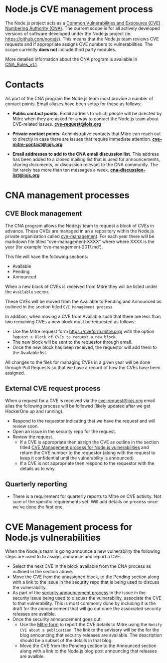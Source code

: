 # Node.js CVE management process

The Node.js project acts as a [Common Vulnerabilities and Exposures (CVE)
Numbering Authority (CNA)](https://cve.mitre.org/cve/cna.html).
The current scope is for all actively developed versions of software
developed under the Node.js project (ie.  https://github.com/nodejs).
This means that the Node.js team reviews CVE requests and if appropriate
assigns CVE numbers to vulnerabilities.  The scope currently **does not**
include third party modules.

More detailed information about the CNA program is available in
[CNA_Rules_v1.1](https://cve.mitre.org/cve/cna/CNA_Rules_v1.1.pdf).

# Contacts

As part of the CNA program the Node.js team must provide a number
of contact points.  Email aliases have been setup for these as follows:

* **Public contact points**. Email address to which people will be directed
  by Mitre when they are asked for a way to contact the Node.js team about
  CVE-related issues. **cve-request@iojs.org**

* **Private contact points**. Administrative contacts that Mitre can reach out
   to directly in case there are issues that require immediate attention.
   **cve-mitre-contact@iojs.org**

* **Email addresses to add to the CNA email discussion list**. This address has
   been added to a closed mailing list that is used for announcements,
   sharing documents, or discussion relevant to the CNA community.
   The list rarely has more than ten messages a week.
   **cna-discussion-list@iojs.org** 

# CNA management processes

## CVE Block management

The CNA program allows the Node.js team to request a block of CVEs in
advance. These CVEs are managed in an a repository within the Node.js
private organization called
[cve-management](https://github.com/nodejs-private/cve-management).
For each year there will be markdown file titled "cve-management-XXXX"
where where XXXX is the year (for example 'cve-management-2017.md').

This file will have the following sections:

* Available
* Pending
* Announced 

When a new block of CVEs is received from Mitre they will be listed under
the `Available` secion. 

These CVEs will be moved from the Available to Pending and Announced
as outlined in the section titled `CVE Management process`. 

In addition, when moving a CVE from Available such that there are less
than two remaining CVEs a new block must be requested as follows:

* Use the Mitre request form https://cveform.mitre.org/ with the 
  option `Request a Block of CVEs to request a new block`.
* The new block will be sent to the requestor through email.
* Once the new block has been received, the requestor will add them
  to the Available list.

All changes to the files for managing CVEs in a given year will
be done through Pull Requests so that we have a record of how
the CVEs have been assigned.

## External CVE request process

When a request for a CVE is received via the cve-request@iojs.org
email alias the following process will be followed (likely updated
after we get HackerOne up and running).

* Respond to the requestor indicating that we have the request
  and will review soon.
* Open an issue in the security repo for the request.
* Review the request.
  * If a CVE is appropriate then assign the
    CVE as outline in the section titled
    [CVE Management process for Node.js vulnerabilities](CVE-Management-process-for-Node.js-vulnerabilities)
    and return the CVE number to the requestor (along with the request
    to keep it confidential until the vulnerability is announced)
  * If a CVE is not appropriate then respond to the requestor
    with the details as to why.

## Quarterly reporting

* There is a requirement for quarterly reports to Mitre on CVE
  activity.  Not sure of the specific requirements yet.  Will
  add details on process once we've done the first one.

# CVE Management process for Node.js vulnerabilities

When the Node.js team is going announce a new vulnerability the
following steps are used to to assign, announce and report a CVE.

* Select the next CVE in the block available from the CNA process as
  outlined in the section above. 
* Move the CVE from the unassigned block, to the Pending section along
  with a link to the issue in the security repo that is being used
  to discuss the vulnerability.
* As part of the
  [security announcement process](https://github.com/nodejs/security-wg/blob/master/processes/security_annoucement_process.md)
  in the issue in the security issue being used to discuss the
  vulnerability, associate the CVE to that vulnerability. This is most
  commonly done by including it is the draft for the announcement that
  will go out once the associated security releases are availble.
* Once the security announcement goes out:
  * Use the [Mitre form](https://cveform.mitre.org/) to report the
    CVE details to Mitre using the `Notify CVE about a publication`. The
    link to the advisory will be the for the blog announcing that security
    releases are available.  The description should be a subset of the
    details in that blog.
  * Move the CVE from the Pending section to the Announced section along
    with a link to the Node.js blog post announcing that releases
    are availble.

